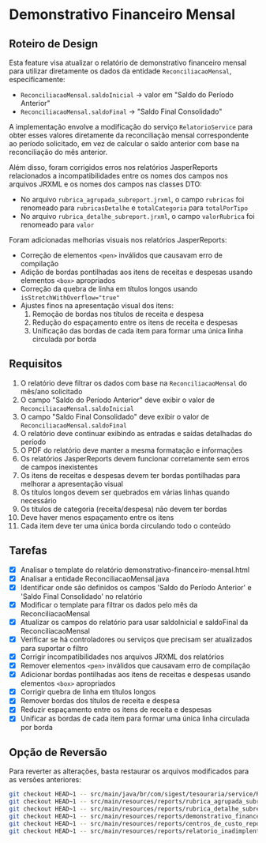 # Demonstrativo Financeiro Mensal

## Roteiro de Design

Esta feature visa atualizar o relatório de demonstrativo financeiro mensal para utilizar diretamente os dados da entidade `ReconciliacaoMensal`, especificamente:
- `ReconciliacaoMensal.saldoInicial` -> valor em "Saldo do Período Anterior"
- `ReconciliacaoMensal.saldoFinal` -> "Saldo Final Consolidado"

A implementação envolve a modificação do serviço `RelatorioService` para obter esses valores diretamente da reconciliação mensal correspondente ao período solicitado, em vez de calcular o saldo anterior com base na reconciliação do mês anterior.

Além disso, foram corrigidos erros nos relatórios JasperReports relacionados a incompatibilidades entre os nomes dos campos nos arquivos JRXML e os nomes dos campos nas classes DTO:
- No arquivo `rubrica_agrupada_subreport.jrxml`, o campo `rubricas` foi renomeado para `rubricasDetalhe` e `totalCategoria` para `totalPorTipo`
- No arquivo `rubrica_detalhe_subreport.jrxml`, o campo `valorRubrica` foi renomeado para `valor`

Foram adicionadas melhorias visuais nos relatórios JasperReports:
- Correção de elementos `<pen>` inválidos que causavam erro de compilação
- Adição de bordas pontilhadas aos itens de receitas e despesas usando elementos `<box>` apropriados
- Correção da quebra de linha em títulos longos usando `isStretchWithOverflow="true"`
- Ajustes finos na apresentação visual dos itens:
  1. Remoção de bordas nos títulos de receita e despesa
  2. Redução do espaçamento entre os itens de receita e despesas
  3. Unificação das bordas de cada item para formar uma única linha circulada por borda

## Requisitos

1. O relatório deve filtrar os dados com base na `ReconciliacaoMensal` do mês/ano solicitado
2. O campo "Saldo do Período Anterior" deve exibir o valor de `ReconciliacaoMensal.saldoInicial`
3. O campo "Saldo Final Consolidado" deve exibir o valor de `ReconciliacaoMensal.saldoFinal`
4. O relatório deve continuar exibindo as entradas e saídas detalhadas do período
5. O PDF do relatório deve manter a mesma formatação e informações
6. Os relatórios JasperReports devem funcionar corretamente sem erros de campos inexistentes
7. Os itens de receitas e despesas devem ter bordas pontilhadas para melhorar a apresentação visual
8. Os títulos longos devem ser quebrados em várias linhas quando necessário
9. Os títulos de categoria (receita/despesa) não devem ter bordas
10. Deve haver menos espaçamento entre os itens
11. Cada item deve ter uma única borda circulando todo o conteúdo

## Tarefas

- [x] Analisar o template do relatório demonstrativo-financeiro-mensal.html
- [x] Analisar a entidade ReconciliacaoMensal.java
- [x] Identificar onde são definidos os campos 'Saldo do Período Anterior' e 'Saldo Final Consolidado' no relatório
- [x] Modificar o template para filtrar os dados pelo mês da ReconciliacaoMensal
- [x] Atualizar os campos do relatório para usar saldoInicial e saldoFinal da ReconciliacaoMensal
- [x] Verificar se há controladores ou serviços que precisam ser atualizados para suportar o filtro
- [x] Corrigir incompatibilidades nos arquivos JRXML dos relatórios
- [x] Remover elementos `<pen>` inválidos que causavam erro de compilação
- [x] Adicionar bordas pontilhadas aos itens de receitas e despesas usando elementos `<box>` apropriados
- [x] Corrigir quebra de linha em títulos longos
- [x] Remover bordas dos títulos de receita e despesa
- [x] Reduzir espaçamento entre os itens de receita e despesas
- [x] Unificar as bordas de cada item para formar uma única linha circulada por borda

## Opção de Reversão

Para reverter as alterações, basta restaurar os arquivos modificados para as versões anteriores:

```bash
git checkout HEAD~1 -- src/main/java/br/com/sigest/tesouraria/service/RelatorioService.java
git checkout HEAD~1 -- src/main/resources/reports/rubrica_agrupada_subreport.jrxml
git checkout HEAD~1 -- src/main/resources/reports/rubrica_detalhe_subreport.jrxml
git checkout HEAD~1 -- src/main/resources/reports/demonstrativo_financeiro_mensal_report.jrxml
git checkout HEAD~1 -- src/main/resources/reports/centros_de_custo_report.jrxml
git checkout HEAD~1 -- src/main/resources/reports/relatorio_inadimplentes.jrxml
```